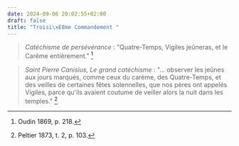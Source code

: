 ```yaml
---
date: 2024-09-06 20:02:55+02:00
draft: false
title: "Troisi\xE8me Commandement "
---
```





> *Catéchisme de persévérance* : "Quatre-Temps, Vigiles jeûneras, et le Carême entièrement." [^1]

[^1]: Oudin 1869, p. 218.

> *Saint Pierre Canisius, Le grand catéchisme* : "... observer les jeûnes aux jours marqués, comme ceux du carème, des Quatre-Temps, et des veilles de certaines fêtes solennelles, que nos pères ont appelés Vigiles, parce qu'ils avaient coutume de veiller alors la nuit dans les temples." [^2]

[^2]: Peltier 1873, t. 2, p. 103.
